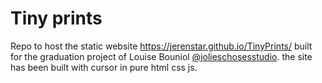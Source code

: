 # Tiny prints
Repo to host the static website https://jerenstar.github.io/TinyPrints/ built for the graduation project of Louise Bouniol [@jolieschosesstudio](https://www.instagram.com/jolieschosesstudio/). the site has been built with cursor in pure html css js.
